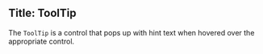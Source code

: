Title: ToolTip
---
The `ToolTip` is a control that pops up with hint text when hovered over the appropriate control.

